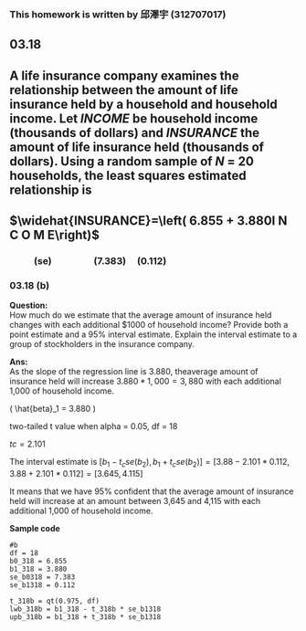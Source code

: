 ### This homework is written by 邱澤宇 (312707017)
## 03.18
## A life insurance company examines the relationship between the amount of life insurance held by a household and household income. Let $INCOME$ be household income (thousands of dollars) and $INSURANCE$ the amount of life insurance held (thousands of dollars). Using a random sample of $N$ = 20 households, the least squares estimated relationship is
## $\widehat{INSURANCE}=\left( 6.855 + 3.880I N C O M E\right)$
### &nbsp; &nbsp; &nbsp; &nbsp; &nbsp; &nbsp;(se)&nbsp; &nbsp; &nbsp; &nbsp; &nbsp; &nbsp; &nbsp; &nbsp; &nbsp; &nbsp;(7.383) &nbsp; &nbsp; (0.112)

### 03.18 (b)
**Question:**\
How much do we estimate that the average amount of insurance held changes with each additional
$1000 of household income? Provide both a point estimate and a 95% interval estimate. Explain
the interval estimate to a group of stockholders in the insurance company.

**Ans:**\
 As the slope of the regression line is 3.880, theaverage amount of insurance held will increase  $3.880 * 1,000 = 3,880$  with each additional 1,000 of household income.


\( \hat{beta}_1 = 3.880 \)

two-tailed t value when alpha = 0.05, df = 18

$tc = 2.101$

The interval estimate is $[ b_1 - t_cse(b_2) , b_1 + t_cse(b_2) ] = [ 3.88 - 2.101 * 0.112 , 3.88 + 2.101 * 0.112 ] = [ 3.645 , 4.115 ]$

It means that we have 95% confident that the average amount of insurance held will increase at an amount between 3,645 and 4,115 with each additional 1,000 of household income.


**Sample code**
```
#b
df = 18
b0_318 = 6.855
b1_318 = 3.880
se_b0318 = 7.383
se_b1318 = 0.112

t_318b = qt(0.975, df)
lwb_318b = b1_318 - t_318b * se_b1318
upb_318b = b1_318 + t_318b * se_b1318
```

